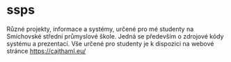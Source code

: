 # ssps
Různé projekty, informace a systémy, určené pro mé studenty na Smíchovské střední průmyslové škole. Jedná se především o zdrojové kódy systému a prezentací. Vše určené pro studenty je k dispozici na webové stránce https://cajthaml.eu/

